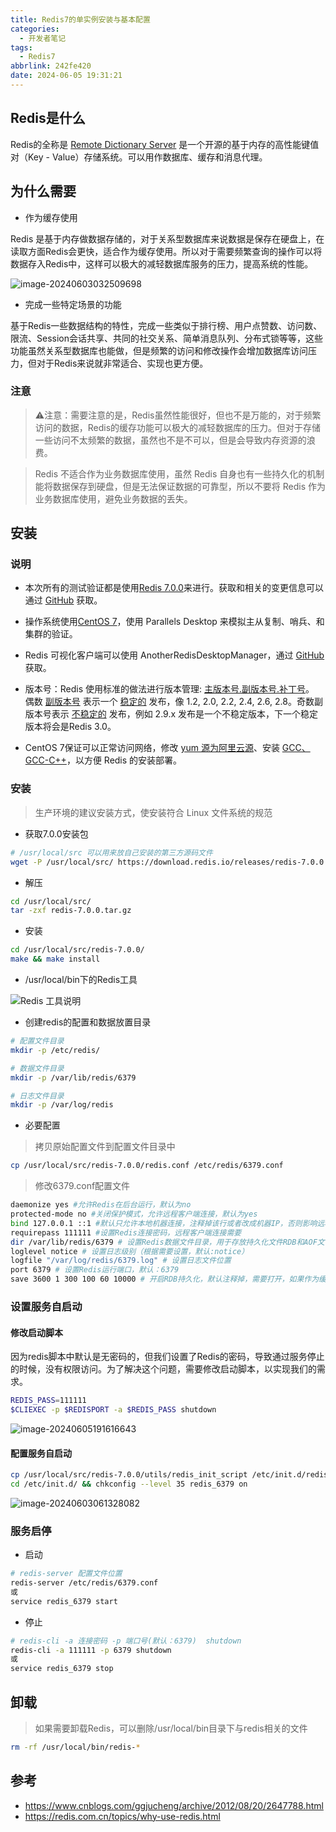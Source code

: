 ```yaml
---
title: Redis7的单实例安装与基本配置
categories:
  - 开发者笔记
tags:
  - Redis7
abbrlink: 242fe420
date: 2024-06-05 19:31:21
---
```


<meta name="referrer" content="no-referrer" />

<!--more-->

## Redis是什么

Redis的全称是 <u>Remote Dictionary Server</u> 是一个开源的基于内存的高性能键值对（Key - Value）存储系统。可以用作数据库、缓存和消息代理。

## 为什么需要

- 作为缓存使用

Redis 是基于内存做数据存储的，对于关系型数据库来说数据是保存在硬盘上，在读取方面Redis会更快，适合作为缓存使用。所以对于需要频繁查询的操作可以将数据存入Redis中，这样可以极大的减轻数据库服务的压力，提高系统的性能。

![image-20240603032509698](https://qiniu-image.gotojava.cn/blog/202406030325885.png)

- 完成一些特定场景的功能

基于Redis一些数据结构的特性，完成一些类似于排行榜、用户点赞数、访问数、限流、Session会话共享、共同的社交关系、简单消息队列、分布式锁等等，这些功能虽然关系型数据库也能做，但是频繁的访问和修改操作会增加数据库访问压力，但对于Redis来说就非常适合、实现也更方便。

### 注意

> ⚠️注意：需要注意的是，Redis虽然性能很好，但也不是万能的，对于频繁访问的数据，Redis的缓存功能可以极大的减轻数据库的压力。但对于存储一些访问不太频繁的数据，虽然也不是不可以，但是会导致内存资源的浪费。

> Redis 不适合作为业务数据库使用，虽然 Redis 自身也有一些持久化的机制能将数据保存到硬盘，但是无法保证数据的可靠型，所以不要将 Redis 作为业务数据库使用，避免业务数据的丢失。

## 安装

### 说明

- 本次所有的测试验证都是使用[Redis 7.0.0](https://github.com/redis/redis/releases/tag/7.0.0)来进行。获取和相关的变更信息可以通过 [GitHub](https://github.com/redis/redis/releases) 获取。
- 操作系统使用<u>CentOS 7</u>，使用 Parallels Desktop 来模拟主从复制、哨兵、和集群的验证。

- Redis 可视化客户端可以使用 AnotherRedisDesktopManager，通过 [GitHub](https://github.com/qishibo/AnotherRedisDesktopManager/releases) 获取。
- 版本号：Redis 使用标准的做法进行版本管理: <u>主版本号.副版本号.补丁号</u>。 偶数 <u>副版本号</u> 表示一个 <u>稳定的</u> 发布，像 1.2, 2.0, 2.2, 2.4, 2.6, 2.8。奇数副版本号表示 <u>不稳定的</u> 发布，例如 2.9.x 发布是一个不稳定版本，下一个稳定版本将会是Redis 3.0。
- CentOS 7保证可以正常访问网络，修改 [yum 源为阿里云源](https://blog.csdn.net/weixin_38924500/article/details/109555882)、安装 [GCC、GCC-C++](https://gotojava.cn/article/aba7d07)，以方便 Redis 的安装部署。

### 安装

> 生产环境的建议安装方式，使安装符合 Linux 文件系统的规范

- 获取7.0.0安装包

```bash
# /usr/local/src 可以用来放自己安装的第三方源码文件
wget -P /usr/local/src/ https://download.redis.io/releases/redis-7.0.0.tar.gz
```

- 解压

```bash
cd /usr/local/src/
tar -zxf redis-7.0.0.tar.gz
```

- 安装

```bash
cd /usr/local/src/redis-7.0.0/
make && make install
```

- /usr/local/bin下的Redis工具

![Redis 工具说明](https://qiniu-image.gotojava.cn/blog/202406030459591.png)

- 创建redis的配置和数据放置目录

```bash
# 配置文件目录
mkdir -p /etc/redis/

# 数据文件目录
mkdir -p /var/lib/redis/6379

# 日志文件目录
mkdir -p /var/log/redis
```

- 必要配置

> 拷贝原始配置文件到配置文件目录中

```bash
cp /usr/local/src/redis-7.0.0/redis.conf /etc/redis/6379.conf
```

> 修改6379.conf配置文件

```bash
daemonize yes #允许Redis在后台运行，默认为no
protected-mode no #关闭保护模式，允许远程客户端连接，默认为yes
bind 127.0.0.1 ::1 #默认只允许本地机器连接，注释掉该行或者改成机器IP，否则影响远程机器连接
requirepass 111111 #设置Redis连接密码，远程客户端连接需要
dir /var/lib/redis/6379 # 设置Redis数据文件目录，用于存放持久化文件RDB和AOF文件，默认为配置文件的所在目录（即安装目录）
loglevel notice # 设置日志级别（根据需要设置，默认:notice）
logfile "/var/log/redis/6379.log" # 设置日志文件位置
port 6379 # 设置Redis运行端口，默认：6379
save 3600 1 300 100 60 10000 # 开启RDB持久化，默认注释掉，需要打开，如果作为缓存使用，可以不开启
```

### 设置服务自启动

#### 修改启动脚本

因为redis脚本中默认是无密码的，但我们设置了Redis的密码，导致通过服务停止的时候，没有权限访问。为了解决这个问题，需要修改启动脚本，以实现我们的需求。

```bash
REDIS_PASS=111111
$CLIEXEC -p $REDISPORT -a $REDIS_PASS shutdown
```

![image-20240605191616643](https://qiniu-image.gotojava.cn/blog/202406051916738.png)

#### 配置服务自启动

```bash
cp /usr/local/src/redis-7.0.0/utils/redis_init_script /etc/init.d/redis_6379
cd /etc/init.d/ && chkconfig --level 35 redis_6379 on
```

![image-20240603061328082](https://qiniu-image.gotojava.cn/blog/202406030613228.png)

### 服务启停

- 启动

```bash
# redis-server 配置文件位置
redis-server /etc/redis/6379.conf
或
service redis_6379 start
```

- 停止

```bash
# redis-cli -a 连接密码 -p 端口号(默认：6379)  shutdown
redis-cli -a 111111 -p 6379 shutdown
或
service redis_6379 stop
```

## 卸载

> 如果需要卸载Redis，可以删除/usr/local/bin目录下与redis相关的文件

```bash
rm -rf /usr/local/bin/redis-*
```

## 参考

- https://www.cnblogs.com/ggjucheng/archive/2012/08/20/2647788.html
- https://redis.com.cn/topics/why-use-redis.html
